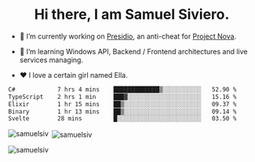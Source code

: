 <h1 align="center">Hi there, I am Samuel Siviero.</h1>

- 🔭 I’m currently working on [Presidio](https://presidio.ac), an anti-cheat for [Project Nova](https://discord.gg/novafn).

- 🌱 I’m learning Windows API, Backend / Frontend architectures and live services managing.

- ❤️ I love a certain girl named Ella.

<!--START_SECTION:waka-->

```txt
C#            7 hrs 4 mins    █████████████▒░░░░░░░░░░░   52.90 %
TypeScript    2 hrs 1 min     ███▓░░░░░░░░░░░░░░░░░░░░░   15.16 %
Elixir        1 hr 15 mins    ██▒░░░░░░░░░░░░░░░░░░░░░░   09.37 %
Binary        1 hr 13 mins    ██▒░░░░░░░░░░░░░░░░░░░░░░   09.14 %
Svelte        28 mins         █░░░░░░░░░░░░░░░░░░░░░░░░   03.50 %
```

<!--END_SECTION:waka-->

<p><img align="left" src="https://github-readme-stats.vercel.app/api/top-langs?username=samuelsiv&show_icons=true&locale=en&layout=compact&theme=radical" alt="samuelsiv" /></p>

<p>&nbsp;<img align="center" src="https://github-readme-stats.vercel.app/api?username=samuelsiv&show_icons=true&locale=en&theme=radical" alt="samuelsiv" /></p>
<p align="left"> <img src="https://komarev.com/ghpvc/?username=samuelsiv&label=Profile%20views&color=0e75b6&style=flat" alt="samuelsiv" /> </p>
